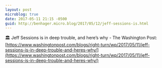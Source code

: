 ```yaml
---
layout: post
microblog: true
date: 2017-05-11 21:15 -0500
guid: http://benhager.micro.blog/2017/05/12/jeff-sessions-is.html
---
```

🏛 Jeff Sessions is in deep trouble, and here’s why - The Washington Post: [https://www.washingtonpost.com/blogs/right-turn/wp/2017/05/11/jeff-sessions-is-in-deep-trouble-and-heres-why/](https://www.washingtonpost.com/blogs/right-turn/wp/2017/05/11/jeff-sessions-is-in-deep-trouble-and-heres-why/)
